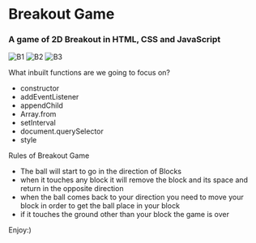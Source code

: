 <h1> Breakout Game</h1>
<h3>A game of 2D Breakout in HTML, CSS and JavaScript</h3>

![B1](https://github.com/mujtbkhn/breakout-game/assets/86319200/4a87e0d1-bb83-4b72-a920-8f9ab7739a84)
![B2](https://github.com/mujtbkhn/breakout-game/assets/86319200/2f87bbd5-eae8-41eb-b604-2d3f967c6074)
![B3](https://github.com/mujtbkhn/breakout-game/assets/86319200/af61ded3-8d5e-4557-9c8f-7a72a1a7015c)

What inbuilt functions are we going to focus on?

* constructor
* addEventListener
* appendChild
* Array.from
* setInterval
* document.querySelector
* style

Rules of Breakout Game

* The ball will start to go in the direction of Blocks
* when it touches any block it will remove the block and its space and return in the opposite direction
* when the ball comes back to your direction you need to move your block in order to get the ball place in your block 
* if it touches the ground other than your block the game is over

Enjoy:)
